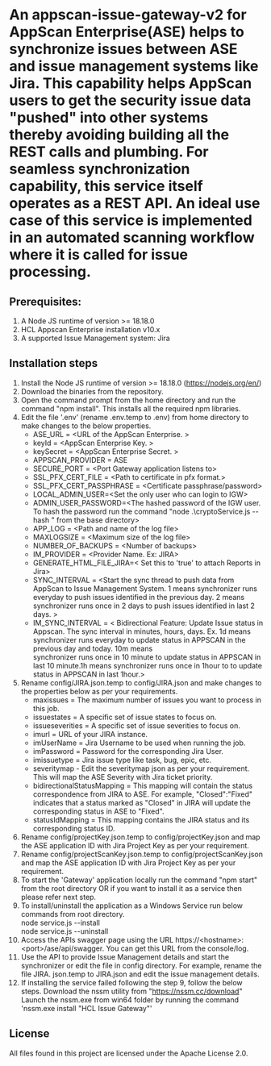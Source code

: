 # An appscan-issue-gateway-v2 for AppScan Enterprise(ASE) helps to synchronize issues between ASE and issue management systems like Jira. This capability  helps AppScan users to get the security issue data "pushed" into other systems thereby avoiding building all the REST calls and plumbing. For seamless  synchronization capability, this service itself operates as a REST API. An ideal use case of this service is implemented in an automated scanning  workflow where it is called for issue processing.  

## Prerequisites:

1.  A Node JS runtime of version >= 18.18.0  
2.  HCL Appscan Enterprise installation v10.x  
3.  A supported Issue Management system: Jira  

## Installation steps

1.  Install the Node JS runtime of version >= 18.18.0 (https://nodejs.org/en/)
2.  Download the binaries from the repository.
3.  Open the command prompt from the home directory and run the command "npm install". This installs all the required npm libraries.
4.  Edit the file '.env' (rename .env.temp to .env) from home directory to make changes to the below properties.  
     - ASE_URL = \<URL of the AppScan Enterprise. \>
     - keyId = \<AppScan Enterprise Key. \>
     - keySecret =  \<AppScan Enterprise Secret. \>
     - APPSCAN_PROVIDER = ASE
     - SECURE_PORT = \<Port Gateway application listens to\>  
     - SSL_PFX_CERT_FILE = \<Path to certificate in pfx format.\>  
     - SSL_PFX_CERT_PASSPHRASE = \<Certificate passphrase/password\>
     - LOCAL_ADMIN_USER=\<Set the only user who can login to IGW\>
     - ADMIN_USER_PASSWORD=\<The hashed password of the IGW user. To hash the password run the command "node .\cryptoService.js --hash <password>" from the base directory\>
     - APP_LOG = \<Path and name of the log file\>  
     - MAXLOGSIZE = \<Maximum size of the log file\>  
     - NUMBER_OF_BACKUPS = \<Number of backups\>
     - IM_PROVIDER = \<Provider Name. Ex: JIRA\>
     - GENERATE_HTML_FILE_JIRA=\< Set this to 'true' to attach Reports in Jira\>
     - SYNC_INTERVAL = \<Start the sync thread to push data from AppScan to Issue Management System. 1 means synchronizer runs everyday to push issues identified in the previous day. 2 means synchronizer runs once in 2 days to push issues 
     identified in last 2 days. \>
     - IM_SYNC_INTERVAL = \< Bidirectional Feature: Update Issue status in Appscan. The sync interval in minutes, hours, days. Ex. 1d means synchronizer runs everyday to update status in APPSCAN in the previous day and today. 10m means           
     synchronizer runs once in 10 minute to update status in APPSCAN in last 10 minute.1h means synchronizer runs once in 1hour to to update status in APPSCAN in last 1hour.\>
5. Rename config/JIRA.json.temp to config/JIRA.json and make changes to the properties below as per your requirements.
   - maxissues =  The maximum number of issues you want to process in this job.
   - issuestates = A specific set of issue states to focus on.
   - issueseverities = A specific set of issue severities to focus on.
   - imurl = URL of your JIRA instance.
   - imUserName = Jira Username to be used when running the job.
   - imPassword = Password for the corresponding Jira User.
   - imissuetype = Jira issue type like task, bug, epic, etc.
   - severitymap - Edit the severitymap json as per your requirement. This will map the ASE Severity with Jira ticket priority.
    - bidirectionalStatusMapping = This mapping will contain the status correspondence from JIRA to ASE. For example, "Closed":"Fixed" indicates that a status marked as "Closed" in JIRA will update the corresponding status in ASE to "Fixed".
    - statusIdMapping = This mapping contains the JIRA status and its corresponding status ID.
6. Rename config/projectKey.json.temp to config/projectKey.json and map the ASE application ID with Jira Project Key as per your requirement.
7. Rename config/projectScanKey.json.temp to config/projectScanKey.json and map the ASE application ID with Jira Project Key as per your requirement.
8.  To start the 'Gateway' application locally run the command "npm start" from the root directory OR if you want to install it as a service then please refer next step.
9.  To install/uninstall the application as a Windows Service run below commands from root directory.  
    node service.js --install  
    node service.js --uninstall
10.  Access the APIs swagger page using the URL https://\<hostname\>:\<port\>/ase/api/swagger. You can get this URL from the console/log.
11.  Use the API to provide Issue Management details and start the synchronizer or edit the file in config directory. For example, rename the file JIRA.  json.temp to JIRA.json and edit the issue management details.
12.  If installing the service failed following the step 9, follow the below steps.
      Download the nssm utility from "https://nssm.cc/download"
      Launch the nssm.exe from win64 folder by running the command 'nssm.exe install "HCL Issue Gateway"'

## License
All files found in this project are licensed under the Apache License 2.0.
